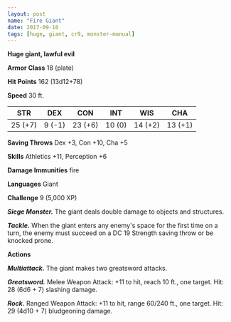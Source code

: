 ```yaml
---
layout: post
name: "Fire Giant"
date: 2017-09-10
tags: [huge, giant, cr9, monster-manual]
---
```


**Huge giant, lawful evil**

**Armor Class** 18 (plate)

**Hit Points** 162 (13d12+78)

**Speed** 30 ft.

|   STR   |   DEX   |   CON   |   INT   |   WIS   |   CHA   |
|:-----:|:-----:|:-----:|:-----:|:-----:|:-----:|
| 25 (+7) | 9 (-1) | 23 (+6) | 10 (0) | 14 (+2) | 13 (+1) |

**Saving Throws** Dex +3, Con +10, Cha +5

**Skills** Athletics +11, Perception +6

**Damage Immunities** fire

**Languages** Giant

**Challenge** 9 (5,000 XP)

***Siege Monster.*** The giant deals double damage to objects and structures.

***Tackle.*** When the giant enters any enemy's space for the first time on a turn, the enemy must succeed on a DC 19 Strength saving throw or be knocked prone.

**Actions**

***Multiattack.*** The giant makes two greatsword attacks.

***Greatsword.*** Melee Weapon Attack: +11 to hit, reach 10 ft., one target. Hit: 28 (6d6 + 7) slashing damage.

***Rock.*** Ranged Weapon Attack: +11 to hit, range 60/240 ft., one target. Hit: 29 (4d10 + 7) bludgeoning damage.

